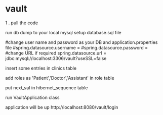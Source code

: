 # vault
1 . pull the code 

run db dump to your local mysql setup 
database.sql file 

#change user name and password as your DB and application.properties file 
#spring.datasource.username = 
#spring.datasource.password = 
#change URL if required 
spring.datasource.url = jdbc:mysql://localhost:3306/vault?useSSL=false

insert some entries in clinics table 

add roles as 'Patient','Doctor','Assistant' in role table 

put next_val in hibernet_sequence table 

run VaultApplication class 

application will be up  http://localhost:8080/vault/login
